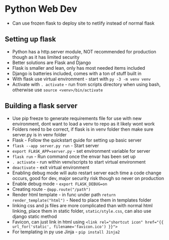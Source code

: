 # Python Web Dev

- Can use frozen flask to deploy site to netlify instead of normal flask

## Setting up flask

- Python has a http.server module, NOT recommended for production though as it has limited security
- Better solutions are Flask and Django
- Flask is smaller and lean, only has most needed items included
- Django is batteries included, comes with a ton of stuff built in
- With flask use virtual environment - start with `py -3 -m venv venv`
- Activate with `. activate` - run from scripts directory when using bash, otherwise use `source <venv>/bin/activate`

## Building a flask server

- Use pip freeze to generate requirements file for use with new environment, dont want to load a venv to repo as it likely wont work
- Folders need to be correct, if flask is in venv folder then make sure server.py is in venv folder
- Flask - Follow the quickstart guide for setting up basic server
- `flask --app server.py run` - Start server
- `export FLASK_APP=server.py` - set environment variable for server
- `flask run` - Run command once the envar has been set up
- `. activate` - run within venv/scripts to start virtual environment
- `deactivate` - exit virtual environment
- Enabling debug mode will auto restart server each time a code change occurs, good for dev, major security risk though so never on production
- Enable debug mode - `export FLASK_DEBUG=on`
- Creating route - `@app.route("/path")`
- Render html template - in func under path `return render_template("html")` - Need to place them in templates folder
- linking css and js files are more complicated than with normal html linking, place them in static folder, `static/style.css`, can also use django static method
- Favicon, can just link in html using `<link rel="shortcut icon" href="{{ url_for('static', filename='favicon.ico') }}">`
- For templating in py use Jinja - `pip install Jinja2`

